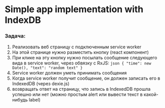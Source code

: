 # Simple app implementation with IndexDB

### Задача:
1. Реализовать веб страницу с подключенным service worker
2. На этой странице нужно разместить кнопку (react компонент)
3. При клике на эту кнопку нужно посылать сообщение следующего вида в service worker, через обвязку с RxJS:
```json { "time": new Date(), "text": "random text" }```
4. Service worker должен уметь принимать сообщения
5. Когда service worker получит сообщение, он должен записать его в IndexedDB (через dexie.js)
6. возвращать ответ на страницу, что запись в IndexedDB прошла успешно или нет (можно простым alert или вывести текст в какой-нибудь label)
